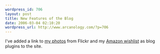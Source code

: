 ```yaml
--- 
wordpress_id: 706
layout: post
title: New Features of the Blog
date: 2006-03-04 02:10:20
wordpress_url: http://www.arcanology.com/?p=706
---
```

I've added a link to <a href="http://www.arcanology.com/wp-content/plugins/falbum/wp/album.php">my photos</a> from Flickr and my <a href="http://www.arcanology.com/?page_id=705">Amazon wishlist</a> as blog plugins to the site.